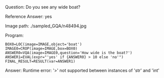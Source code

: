 Question: Do you see any wide boat?

Reference Answer: yes

Image path: ./sampled_GQA/n48494.jpg

Program:

```
BOX0=LOC(image=IMAGE,object='boat')
IMAGE0=CROP(image=IMAGE,box=BOX0)
ANSWER0=VQA(image=IMAGE0,question='How wide is the boat?')
ANSWER1=EVAL(expr="'yes' if {ANSWER0} > 10 else 'no'")
FINAL_RESULT=RESULT(var=ANSWER1)
```
Answer: Runtime error: '>' not supported between instances of 'str' and 'int'

